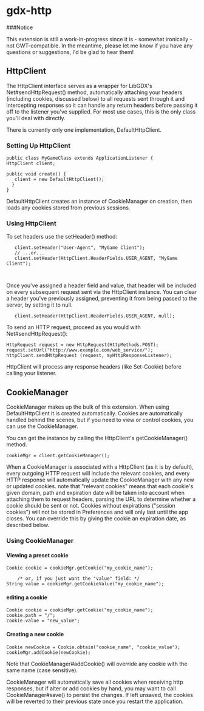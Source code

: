 gdx-http
========

###Notice

This extension is still a work-in-progress since it is - somewhat ironically - not GWT-compatible.  In the meantime, please let me know if you have any questions or suggestions, I'd be glad to hear them!


## HttpClient

The HttpClient interface serves as a wrapper for LibGDX's Net#sendHttpRequest() method, automatically attaching your headers (including cookies, discussed below) to all requests sent through it and intercepting responses so it can handle any return headers before passing it off to the listener you've supplied.  For most use cases, this is the only class you'll deal with directly.

There is currently only one implementation, DefaultHttpClient.  

### Setting Up HttpClient


```
public class MyGameClass extends ApplicationListener {
HttpClient client;

public void create() {
   client = new DefaultHttpClient();
  }
}

```
DefaultHttpClient creates an instance of CookieManager on creation, then loads any cookies stored from previous sessions.  

### Using HttpClient

To set headers use the setHeader() method:

```
   client.setHeader("User-Agent", "MyGame Client");
   // ...or...
   client.setHeader(HttpClient.HeaderFields.USER_AGENT, "MyGame Client");
   
   
```

Once you've assigned a header field and value, that header will be included on every subsequent request sent via the HttpClient instance.  You can clear a header you've previously assigned, preventing it from being passed to the server, by setting it to null.

```
   client.setHeader(HttpClient.HeaderFields.USER_AGENT, null);
```


To send an HTTP request, proceed as you would with Net#sendHttpRequest():

```
HttpRequest request = new HttpRequest(HttpMethods.POST);
request.setUrl("http://www.example.com/web_service/");
httpClient.sendHttpRequest (request, myHttpResponseListener);
```

HttpClient will process any response headers (like Set-Cookie) before calling your listener.



## CookieManager

CookieManager makes up the bulk of this extension.  When using DefaultHttpClient it is created automatically.  Cookies are automatically handled behind the scenes, but if you need to view or control cookies, you can use the CookieManager.

You can get the instance by calling the HttpClient's getCookieManager() method.

```
cookieMgr = client.getCookieManager();

```

When a CookieManager is associated with a HttpClient (as it is by default), every outgoing HTTP request will include the relevant cookies, and every HTTP response will automatically update the CookieManager with any new or updated cookies. note that "relevant cookies" means that each cookie's given domain, path and expiration date will be taken into account when attaching them to request headers, parsing the URL to determine whether a cookie should be sent or not.  Cookies without expirations ("session cookies") will not be stored in Preferences and will only last until the app closes.  You can override this by giving the cookie an expiration date, as described below.

### Using CookieManager



#### Viewing a preset cookie
```
Cookie cookie = cookieMgr.getCookie("my_cookie_name");
    
    /* or, if you just want the "value" field: */
String value = cookieMgr.getCookieValue("my_cookie_name");
```

#### editing a cookie

```
Cookie cookie = cookieMgr.getCookie("my_cookie_name");
cookie.path = "/";
cookie.value = "new_value";
```

#### Creating a new cookie
```
Cookie newCookie = Cookie.obtain("cookie_name", "cookie_value");
cookieMgr.addCookie(newCookie);
```

Note that CookieManager#addCookie() will override any cookie with the same name (case sensitive).

CookieManager will automatically save all cookies when receiving http responses, but if alter or add cookies by hand, you may want to call CookieManager#save() to persist the changes.  If left unsaved, the cookies will be reverted to their previous state once you restart the application.








